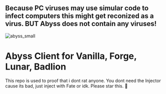## Because PC viruses may use simular code to infect computers this might get reconized as a virus. BUT Abyss does not contain any viruses!

![abyss_small](https://github.com/Abyss-Client/Abyss/assets/151081838/7b750e2c-16fd-4602-baaf-37651d6f576d)

# Abyss Client for Vanilla, Forge, Lunar, Badlion
This repo is used to proof that i dont rat anyone.
You dont need the Injector cause its bad, just inject with Fate or idk.
Please star this. 🙏
